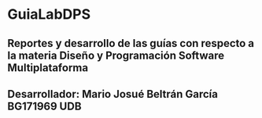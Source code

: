 # GuiaLabDPS
Reportes y desarrollo de las guías con respecto a la materia Diseño y Programación Software Multiplataforma
-----------------------------------------------------------------------------------------------------------------
Desarrollador: Mario Josué Beltrán García BG171969
UDB
-----------------------------------------------------------------------------------------------------------------
